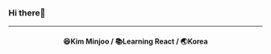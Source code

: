 ### Hi there👋
---
<div align="center"><h4> 
  😆Kim Minjoo / 📚Learning React / 🌏Korea 
  
</h4></div>


<!-- ![][SD]
 [SD]: https://img.shields.io/badge/-JavaScript-C24866?logo=JavaScript&logoColor=white -->

